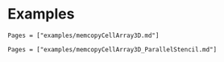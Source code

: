 # Examples

```@contents
Pages = ["examples/memcopyCellArray3D.md"]
```

```@contents
Pages = ["examples/memcopyCellArray3D_ParallelStencil.md"]
```
